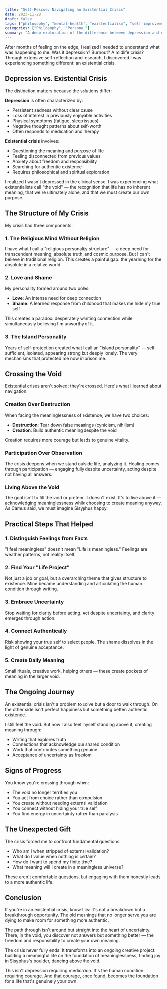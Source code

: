 ```yaml
---
title: "Self-Rescue: Navigating an Existential Crisis"
date: 2023-11-28
draft: false
tags: ["philosophy", "mental-health", "existentialism", "self-improvement"]
categories: ["Philosophy", "Personal"]
summary: "A deep exploration of the difference between depression and existential crisis, and how to navigate through the void."
---
```


After months of feeling on the edge, I realized I needed to understand what was happening to me. Was it depression? Burnout? A midlife crisis? Through extensive self-reflection and research, I discovered I was experiencing something different: an existential crisis.

## Depression vs. Existential Crisis

The distinction matters because the solutions differ:

**Depression** is often characterized by:
- Persistent sadness without clear cause
- Loss of interest in previously enjoyable activities
- Physical symptoms (fatigue, sleep issues)
- Negative thought patterns about self-worth
- Often responds to medication and therapy

**Existential crisis** involves:
- Questioning the meaning and purpose of life
- Feeling disconnected from previous values
- Anxiety about freedom and responsibility
- Searching for authentic existence
- Requires philosophical and spiritual exploration

I realized I wasn't depressed in the clinical sense. I was experiencing what existentialists call "the void" — the recognition that life has no inherent meaning, that we're ultimately alone, and that we must create our own purpose.

## The Structure of My Crisis

My crisis had three components:

### 1. The Religious Mind Without Religion
I have what I call a "religious personality structure" — a deep need for transcendent meaning, absolute truth, and cosmic purpose. But I can't believe in traditional religion. This creates a painful gap: the yearning for the absolute in a relative world.

### 2. Love and Shame
My personality formed around two poles:
- **Love**: An intense need for deep connection
- **Shame**: A learned response from childhood that makes me hide my true self

This creates a paradox: desperately wanting connection while simultaneously believing I'm unworthy of it.

### 3. The Island Personality
Years of self-protection created what I call an "island personality" — self-sufficient, isolated, appearing strong but deeply lonely. The very mechanisms that protected me now imprison me.

## Crossing the Void

Existential crises aren't solved; they're crossed. Here's what I learned about navigation:

### Creation Over Destruction
When facing the meaninglessness of existence, we have two choices:
- **Destruction**: Tear down false meanings (cynicism, nihilism)
- **Creation**: Build authentic meaning despite the void

Creation requires more courage but leads to genuine vitality.

### Participation Over Observation
The crisis deepens when we stand outside life, analyzing it. Healing comes through participation — engaging fully despite uncertainty, acting despite not having all answers.

### Living Above the Void
The goal isn't to fill the void or pretend it doesn't exist. It's to live above it — acknowledging meaninglessness while choosing to create meaning anyway. As Camus said, we must imagine Sisyphus happy.

## Practical Steps That Helped

### 1. Distinguish Feelings from Facts
"I feel meaningless" doesn't mean "Life is meaningless." Feelings are weather patterns, not reality itself.

### 2. Find Your "Life Project"
Not just a job or goal, but a overarching theme that gives structure to existence. Mine became understanding and articulating the human condition through writing.

### 3. Embrace Uncertainty
Stop waiting for clarity before acting. Act despite uncertainty, and clarity emerges through action.

### 4. Connect Authentically
Risk showing your true self to select people. The shame dissolves in the light of genuine acceptance.

### 5. Create Daily Meaning
Small rituals, creative work, helping others — these create pockets of meaning in the larger void.

## The Ongoing Journey

An existential crisis isn't a problem to solve but a door to walk through. On the other side isn't perfect happiness but something better: authentic existence.

I still feel the void. But now I also feel myself standing above it, creating meaning through:
- Writing that explores truth
- Connections that acknowledge our shared condition
- Work that contributes something genuine
- Acceptance of uncertainty as freedom

## Signs of Progress

You know you're crossing through when:
- The void no longer terrifies you
- You act from choice rather than compulsion
- You create without needing external validation
- You connect without hiding your true self
- You find energy in uncertainty rather than paralysis

## The Unexpected Gift

The crisis forced me to confront fundamental questions:
- Who am I when stripped of external validation?
- What do I value when nothing is certain?
- How do I want to spend my finite time?
- What meaning will I create in a meaningless universe?

These aren't comfortable questions, but engaging with them honestly leads to a more authentic life.

## Conclusion

If you're in an existential crisis, know this: it's not a breakdown but a breakthrough opportunity. The old meanings that no longer serve you are dying to make room for something more authentic.

The path through isn't around but straight into the heart of uncertainty. There, in the void, you discover not answers but something better — the freedom and responsibility to create your own meaning.

The crisis never fully ends. It transforms into an ongoing creative project: building a meaningful life on the foundation of meaninglessness, finding joy in Sisyphus's boulder, dancing above the void.

This isn't depression requiring medication. It's the human condition requiring courage. And that courage, once found, becomes the foundation for a life that's genuinely your own.